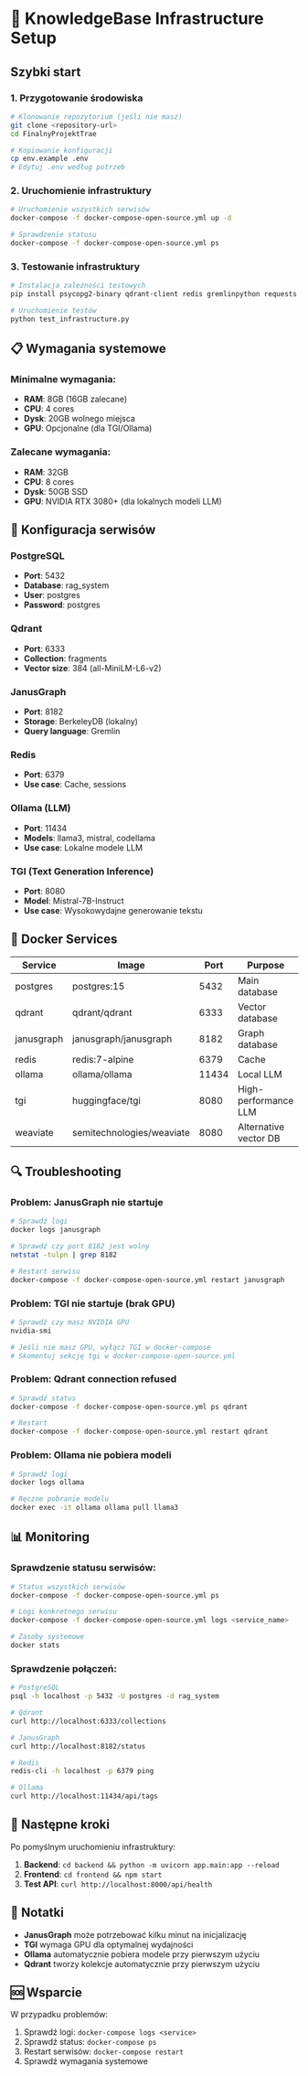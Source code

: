 # 🚀 KnowledgeBase Infrastructure Setup

## Szybki start

### 1. Przygotowanie środowiska

```bash
# Klonowanie repozytorium (jeśli nie masz)
git clone <repository-url>
cd FinalnyProjektTrae

# Kopiowanie konfiguracji
cp env.example .env
# Edytuj .env według potrzeb
```

### 2. Uruchomienie infrastruktury

```bash
# Uruchomienie wszystkich serwisów
docker-compose -f docker-compose-open-source.yml up -d

# Sprawdzenie statusu
docker-compose -f docker-compose-open-source.yml ps
```

### 3. Testowanie infrastruktury

```bash
# Instalacja zależności testowych
pip install psycopg2-binary qdrant-client redis gremlinpython requests

# Uruchomienie testów
python test_infrastructure.py
```

## 📋 Wymagania systemowe

### Minimalne wymagania:
- **RAM**: 8GB (16GB zalecane)
- **CPU**: 4 cores
- **Dysk**: 20GB wolnego miejsca
- **GPU**: Opcjonalne (dla TGI/Ollama)

### Zalecane wymagania:
- **RAM**: 32GB
- **CPU**: 8 cores
- **Dysk**: 50GB SSD
- **GPU**: NVIDIA RTX 3080+ (dla lokalnych modeli LLM)

## 🔧 Konfiguracja serwisów

### PostgreSQL
- **Port**: 5432
- **Database**: rag_system
- **User**: postgres
- **Password**: postgres

### Qdrant
- **Port**: 6333
- **Collection**: fragments
- **Vector size**: 384 (all-MiniLM-L6-v2)

### JanusGraph
- **Port**: 8182
- **Storage**: BerkeleyDB (lokalny)
- **Query language**: Gremlin

### Redis
- **Port**: 6379
- **Use case**: Cache, sessions

### Ollama (LLM)
- **Port**: 11434
- **Models**: llama3, mistral, codellama
- **Use case**: Lokalne modele LLM

### TGI (Text Generation Inference)
- **Port**: 8080
- **Model**: Mistral-7B-Instruct
- **Use case**: Wysokowydajne generowanie tekstu

## 🐳 Docker Services

| Service | Image | Port | Purpose |
|---------|-------|------|---------|
| postgres | postgres:15 | 5432 | Main database |
| qdrant | qdrant/qdrant | 6333 | Vector database |
| janusgraph | janusgraph/janusgraph | 8182 | Graph database |
| redis | redis:7-alpine | 6379 | Cache |
| ollama | ollama/ollama | 11434 | Local LLM |
| tgi | huggingface/tgi | 8080 | High-performance LLM |
| weaviate | semitechnologies/weaviate | 8080 | Alternative vector DB |

## 🔍 Troubleshooting

### Problem: JanusGraph nie startuje
```bash
# Sprawdź logi
docker logs janusgraph

# Sprawdź czy port 8182 jest wolny
netstat -tulpn | grep 8182

# Restart serwisu
docker-compose -f docker-compose-open-source.yml restart janusgraph
```

### Problem: TGI nie startuje (brak GPU)
```bash
# Sprawdź czy masz NVIDIA GPU
nvidia-smi

# Jeśli nie masz GPU, wyłącz TGI w docker-compose
# Skomentuj sekcję tgi w docker-compose-open-source.yml
```

### Problem: Qdrant connection refused
```bash
# Sprawdź status
docker-compose -f docker-compose-open-source.yml ps qdrant

# Restart
docker-compose -f docker-compose-open-source.yml restart qdrant
```

### Problem: Ollama nie pobiera modeli
```bash
# Sprawdź logi
docker logs ollama

# Ręczne pobranie modelu
docker exec -it ollama ollama pull llama3
```

## 📊 Monitoring

### Sprawdzenie statusu serwisów:
```bash
# Status wszystkich serwisów
docker-compose -f docker-compose-open-source.yml ps

# Logi konkretnego serwisu
docker-compose -f docker-compose-open-source.yml logs <service_name>

# Zasoby systemowe
docker stats
```

### Sprawdzenie połączeń:
```bash
# PostgreSQL
psql -h localhost -p 5432 -U postgres -d rag_system

# Qdrant
curl http://localhost:6333/collections

# JanusGraph
curl http://localhost:8182/status

# Redis
redis-cli -h localhost -p 6379 ping

# Ollama
curl http://localhost:11434/api/tags
```

## 🚀 Następne kroki

Po pomyślnym uruchomieniu infrastruktury:

1. **Backend**: `cd backend && python -m uvicorn app.main:app --reload`
2. **Frontend**: `cd frontend && npm start`
3. **Test API**: `curl http://localhost:8000/api/health`

## 📝 Notatki

- **JanusGraph** może potrzebować kilku minut na inicjalizację
- **TGI** wymaga GPU dla optymalnej wydajności
- **Ollama** automatycznie pobiera modele przy pierwszym użyciu
- **Qdrant** tworzy kolekcje automatycznie przy pierwszym użyciu

## 🆘 Wsparcie

W przypadku problemów:
1. Sprawdź logi: `docker-compose logs <service>`
2. Sprawdź status: `docker-compose ps`
3. Restart serwisów: `docker-compose restart`
4. Sprawdź wymagania systemowe
